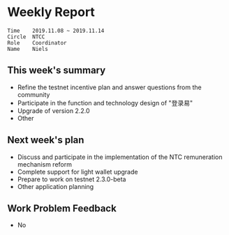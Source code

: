 # Weekly Report 
```
Time	2019.11.08 ~ 2019.11.14
Circle	NTCC
Role	Coordinator
Name	Niels
```
## This week's summary 
- Refine the testnet incentive plan and answer questions from the community
- Participate in the function and technology design of "登录易"
- Upgrade of version 2.2.0
- Other
## Next week's plan
- Discuss and participate in the implementation of the NTC remuneration mechanism reform
- Complete support for light wallet upgrade
- Prepare to work on testnet 2.3.0-beta
- Other application planning
## Work Problem Feedback
- No

